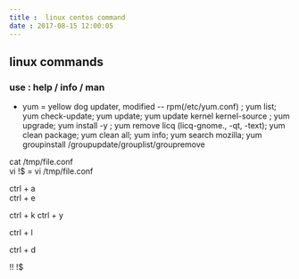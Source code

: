 ```yaml
---
title :  linux centos command
date : 2017-08-15 12:00:05
---
```

## linux commands
### use  : help  / info /  man




- yum = yellow dog updater, modified  -- rpm(/etc/yum.conf) ; yum list; yum check-update; yum update; yum update kernel kernel-source ; yum upgrade;
yum install -y ; yum remove licq (licq-gnome., -qt, -text);
yum clean package; yum clean all; yum info; yum search mozilla; yum groupinstall /groupupdate/grouplist/groupremove

cat /tmp/file.conf  
vi !$ = vi /tmp/file.conf

ctrl + a  
ctrl + e

ctrl + k 
ctrl + y

ctrl + l

ctrl + d

!!
!$

  





